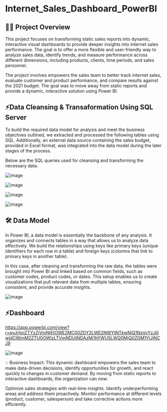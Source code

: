 # Internet_Sales_Dashboard_PowerBI

👩‍💻 Project Overview
-----------------
This project focuses on transforming static sales reports into dynamic, interactive visual dashboards to provide deeper insights into internet sales performance. The goal is to offer a more flexible and user-friendly way to analyze sales data, identify trends, and measure performance across different dimensions, including products, clients, time periods, and sales personnel.

The project involves empowers the sales team to better track internet sales, evaluate customer and product performance, and compare results against the 2021 budget. The goal was to move away from static reports and provide a dynamic, interactive solution using Power BI.

⚡️Data Cleansing & Transaformation Using SQL Server
------------------------------------------------------
To build the required data model for analysis and meet the business objectives outlined, we extracted and processed the following tables using SQL.
Additionally, an external data source containing the sales budget, provided in Excel format, was integrated into the data model during the later stages of the process.

Below are the SQL queries used for cleansing and transforming the necessary data.

![image](https://github.com/user-attachments/assets/63a65be4-e212-4a96-97ad-7de2a4f76576)

![image](https://github.com/user-attachments/assets/dcdff800-6afa-44e7-9331-ef4b6092015a)

![image](https://github.com/user-attachments/assets/a64f1c22-df0a-4bbc-8c24-41d0f63e18eb)

![image](https://github.com/user-attachments/assets/caa45937-5db7-4038-93a3-5b1ec25faaa3)

🛠 Data Model
---------------
In Power BI, a data model is essentially the backbone of any analysis. It organizes and connects tables in a way that allows us to analyze data effectively. We build the relationships using keys like primary keys (unique identifiers for each row in a table) and foreign keys (columns that link to primary keys in another table).

In this case, after cleaning and transforming the raw data, the tables were brought into Power BI and linked based on common fields, such as customer codes, product codes, or dates. This setup enables us to create visualizations that pull relevant data from multiple tables, ensuring consistent, and provide accurate insights.

![image](https://github.com/user-attachments/assets/355e6943-2a52-4f93-9b24-0e4091e498e3)

⚡️Dashboard
----------------
https://app.powerbi.com/view?r=eyJrIjoiZTYzZjVmNjEtOWE2MC00ZGY2LWE2NWYtNTkwNjQ1NzgyYzJiIiwidCI6ImM2ZTU0OWIzLTVmNDUtNDAzMi1hYWU5LWQ0MjQ0ZGM1YjJjNCJ9


![image](https://github.com/user-attachments/assets/0058c4e4-5d92-465e-9fb8-a0d0c205a657)

💡 Business Impact:
This dynamic dashboard empowers the sales team to make data-driven decisions, identify opportunities for growth, and react quickly to changes in customer demand. By moving from static reports to interactive dashboards, the organization can now:

Optimize sales strategies with real-time insights.
Identify underperforming areas and address them proactively.
Monitor performance at different levels (product, customer, salesperson) and take corrective actions more efficiently.






